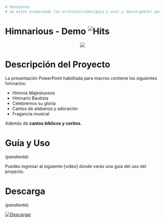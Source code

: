 ```bash
# Pendiente
# Se estan preparando los archivos(video[guía y uso] y descargable(.ppsm)
```
# Himnarious - Demo ![Hits](https://hitcounter.pythonanywhere.com/count/tag.svg?url=https%3A%2F%2Fgithub.com%2FKeyCuevasMelgarejo%2FHIMNARIOUS___PREVIEW)
<p align="center"> 
    <img src="/Demo.gif"/>
</p>

# Descripción del Proyecto
La presentación PowerPoint habilitada para macros contiene los siguientes himnarios:
- Himnos Majestuosos
- Himnario Bautista
- Celebremos su gloria
- Cantos de alabanza y adoraciòn
- Fragancia musical

Además de **cantos bíblicos y coritos.**

# Guía y Uso
(pendiente)

Puedes ingresar al siguiente [video] donde verás una guía del uso del proyecto.

# Descarga
(pendiente)

<a href="">
    <img alt="Descargar" title="Descargar HIMNARIOUS" src="https://shields.io/badge/-DESCARGA%20PARA%20WINDOWS-blue.svg?&style=for-the-badge&logo=windows&logoColor=white"/>
</a>
